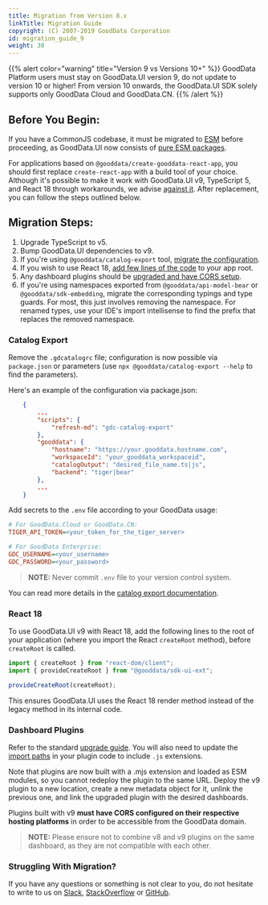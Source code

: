 ```yaml
---
title: Migration from Version 8.x
linkTitle: Migration Guide
copyright: (C) 2007-2019 GoodData Corporation
id: migration_guide_9
weight: 30
---
```


{{% alert color="warning" title="Version 9 vs Versions 10+" %}}
GoodData Platform users must stay on GoodData.UI version 9, do not update to version 10 or higher!
From version 10 onwards, the GoodData.UI SDK solely supports only GoodData Cloud and GoodData.CN.
{{% /alert %}}

## Before You Begin:

If you have a CommonJS codebase, it must be migrated to [ESM](https://nodejs.org/api/esm.html) before proceeding, as GoodData.UI now consists of [pure ESM packages](https://gist.github.com/sindresorhus/a39789f98801d908bbc7ff3ecc99d99c).

For applications based on `@gooddata/create-gooddata-react-app`, you should first replace `create-react-app` with a build tool of your choice. Although it's possible to make it work with GoodData.UI v9, TypeScript 5, and React 18 through workarounds, we advise [against it](https://github.com/facebook/create-react-app/issues/13072). After replacement, you can follow the steps outlined below.

## Migration Steps:

1. Upgrade TypeScript to v5.
2. Bump GoodData.UI dependencies to v9.
3. If you're using `@gooddata/catalog-export` tool, [migrate the configuration](#catalog-export).
4. If you wish to use React 18, [add few lines of the code](#react-18) to your app root.
5. Any dashboard plugins should be [upgraded and have CORS setup](#dashboard-plugins-upgrade).
6. If you're using namespaces exported from `@gooddata/api-model-bear` or `@gooddata/sdk-embedding`, migrate the corresponding typings and type guards. For most, this just involves removing the namespace. For renamed types, use your IDE's import intellisense to find the prefix that replaces the removed namespace.

### Catalog Export

Remove the `.gdcatalogrc` file; configuration is now possible via `package.json` or parameters (use `npx @gooddata/catalog-export --help` to find the parameters).

Here's an example of the configuration via package.json:

```json
    {
        ...
        "scripts": {
            "refresh-md": "gdc-catalog-export"
        },
        "gooddata": {
            "hostname": "https://your.gooddata.hostname.com",
            "workspaceId": "your_gooddata_workspaceid",
            "catalogOutput": "desired_file_name.ts|js",
            "backend": "tiger|bear"
        },
        ...
    }
```

Add secrets to the `.env` file according to your GoodData usage:

```ini
# For GoodData.Cloud or GoodData.CN:
TIGER_API_TOKEN=<your_token_for_the_tiger_server>

# For GoodData Enterprise:
GDC_USERNAME=<your_username>
GDC_PASSWORD=<your_password>
```

> **NOTE:** Never commit `.env` file to your version control system.

You can read more details in the [catalog export documentation](../../learn/visualize_data/export_catalog/).

### React 18

To use GoodData.UI v9 with React 18, add the following lines to the root of your application (where you import the React `createRoot` method), before `createRoot` is called.

```js
import { createRoot } from "react-dom/client";
import { provideCreateRoot } from "@gooddata/sdk-ui-ext";

provideCreateRoot(createRoot);
```

This ensures GoodData.UI uses the React 18 render method instead of the legacy method in its internal code.

### Dashboard Plugins

Refer to the standard [upgrade guide](../../references/dashboard_component/dashboard_plugins_upgrade/). You will also need to update the [import paths](https://www.typescriptlang.org/docs/handbook/esm-node.html#type-in-packagejson-and-new-extensions) in your plugin code to include `.js` extensions.

Note that plugins are now built with a .mjs extension and loaded as ESM modules, so you cannot redeploy the plugin to the same URL. Deploy the v9 plugin to a new location, create a new metadata object for it, unlink the previous one, and link the upgraded plugin with the desired dashboards.

Plugins built with v9 **must have CORS configured on their respective hosting platforms** in order to be accessible from the GoodData domain.

> **NOTE:** Please ensure not to combine v8 and v9 plugins on the same dashboard, as they are not compatible with each other.

### Struggling With Migration?

If you have any questions or something is not clear to you, do not hesitate to write to us on [Slack](https://www.gooddata.com/slack/), [StackOverflow](https://stackoverflow.com/questions/tagged/gooddata) or [GitHub](https://github.com/gooddata/gooddata-ui-sdk).
